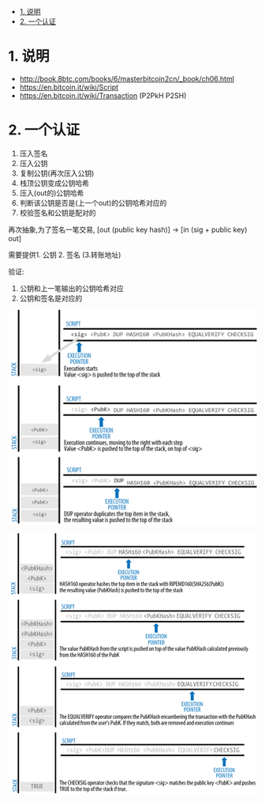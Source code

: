 <!-- TOC -->

- [1. 说明](#1-说明)
- [2. 一个认证](#2-一个认证)

<!-- /TOC -->


<a id="markdown-1-说明" name="1-说明"></a>
# 1. 说明

* http://book.8btc.com/books/6/masterbitcoin2cn/_book/ch06.html
* https://en.bitcoin.it/wiki/Script
* https://en.bitcoin.it/wiki/Transaction (P2PkH P2SH)



<a id="markdown-2-一个认证" name="2-一个认证"></a>
# 2. 一个认证

1. 压入签名
2. 压入公钥
3. 复制公钥(再次压入公钥)
4. 栈顶公钥变成公钥哈希
5. 压入(out的)公钥哈希
6. 判断该公钥是否是(上一个out)的公钥哈希对应的
7. 校验签名和公钥是配对的

再次抽象,为了签名一笔交易, [out (public key hash)] -> [in (sig + public key) out]

需要提供1. 公钥 2. 签名  (3.转账地址)

验证:  
1. 公钥和上一笔输出的公钥哈希对应
2. 公钥和签名是对应的

![](./pic/verify_script1.png)

![](./pic/verify_script2.png)

